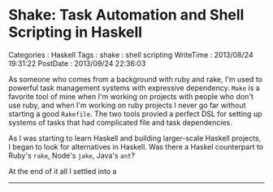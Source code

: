 Shake: Task Automation and Shell Scripting in Haskell
=====================================================

Categories
:   Haskell
Tags
:   shake
:   shell scripting
WriteTime
:   2013/08/24 19:31:22
PostDate
:   2013/09/24 22:36:03

As someone who comes from a background with ruby and rake, I'm used to
powerful task management systems with expressive dependency.  `Make` is a
favorite tool of mine when I'm working on projects with people who don't use
ruby, and when I'm working on ruby projects I never go far without starting a
good `Rakefile`.  The two tools provied a perfect DSL for setting up systems
of tasks that had complicated file and task dependencies.

As I was starting to learn Haskell and building larger-scale Haskell projects,
I began to look for alternatives in Haskell.  Was there a Haskel counterpart
to Ruby's `rake`, Node's `jake`, Java's `ant`?

At the end of it all I settled into a

-------

<!-- And unlike some of other people in the Haskell community, I -->
<!-- consider ruby, as a language, to be the king of scripting -- maybe describable -->
<!-- as a DSL for systems scripting with a glove-like fit. -->
